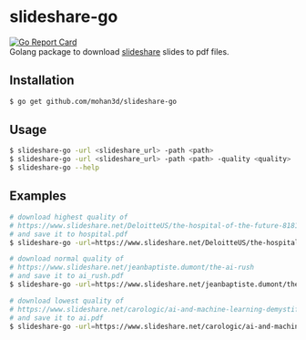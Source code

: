 # slideshare-go
[![Go Report Card](https://goreportcard.com/badge/github.com/mohan3d/slideshare-go)](https://goreportcard.com/report/github.com/mohan3d/slideshare-go)    
Golang package to download [slideshare](https://www.slideshare.net/) slides to pdf files.

## Installation
```bash
$ go get github.com/mohan3d/slideshare-go
```

## Usage
```sh
$ slideshare-go -url <slideshare_url> -path <path>
$ slideshare-go -url <slideshare_url> -path <path> -quality <quality>
$ slideshare-go --help
```

## Examples
```sh
# download highest quality of 
# https://www.slideshare.net/DeloitteUS/the-hospital-of-the-future-81817523
# and save it to hospital.pdf 
$ slideshare-go -url=https://www.slideshare.net/DeloitteUS/the-hospital-of-the-future-81817523 -path=./hospital.pdf -quality=high

# download normal quality of 
# https://www.slideshare.net/jeanbaptiste.dumont/the-ai-rush
# and save it to ai_rush.pdf 
$ slideshare-go -url=https://www.slideshare.net/jeanbaptiste.dumont/the-ai-rush -path=./ai_rush.pdf -quality=normal

# download lowest quality of 
# https://www.slideshare.net/carologic/ai-and-machine-learning-demystified-by-carol-smith-at-midwest-ux-2017
# and save it to ai.pdf 
$ slideshare-go -url=https://www.slideshare.net/carologic/ai-and-machine-learning-demystified-by-carol-smith-at-midwest-ux-2017 -path=./ai.pdf -quality=low
```
